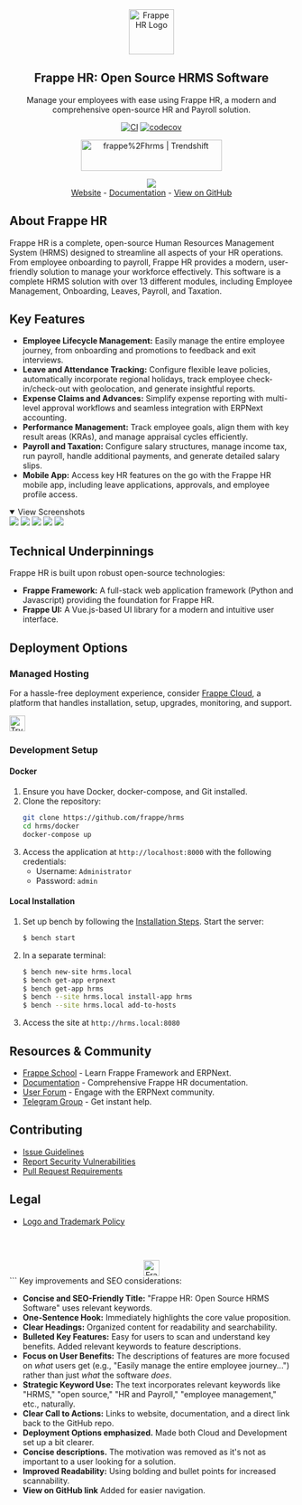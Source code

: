 <div align="center">
	<a href="https://frappe.io/hr">
		<img src=".github/frappe-hr-logo.png" height="80px" width="80px" alt="Frappe HR Logo">
	</a>
	<h2>Frappe HR: Open Source HRMS Software</h2>
	<p align="center">
		<p>Manage your employees with ease using Frappe HR, a modern and comprehensive open-source HR and Payroll solution.</p>
	</p>

[![CI](https://github.com/frappe/hrms/actions/workflows/ci.yml/badge.svg?branch=develop)](https://github.com/frappe/hrms/actions/workflows/ci.yml)
[![codecov](https://codecov.io/gh/frappe/hrms/branch/develop/graph/badge.svg?token=0TwvyUg3I5)](https://codecov.io/gh/frappe/hrms)

<a href="https://trendshift.io/repositories/10972" target="_blank"><img src="https://trendshift.io/api/badge/repositories/10972" alt="frappe%2Fhrms | Trendshift" style="width: 250px; height: 55px;" width="250" height="55"/></a>
</div>

<div align="center">
	<img src=".github/hrms-hero.png"/>
</div>

<div align="center">
	<a href="https://frappe.io/hr">Website</a>
	-
	<a href="https://docs.frappe.io/hr/introduction">Documentation</a>
    -
    <a href="https://github.com/frappe/hrms">View on GitHub</a>
</div>

## About Frappe HR

Frappe HR is a complete, open-source Human Resources Management System (HRMS) designed to streamline all aspects of your HR operations. From employee onboarding to payroll, Frappe HR provides a modern, user-friendly solution to manage your workforce effectively.  This software is a complete HRMS solution with over 13 different modules, including Employee Management, Onboarding, Leaves, Payroll, and Taxation.

## Key Features

*   **Employee Lifecycle Management:** Easily manage the entire employee journey, from onboarding and promotions to feedback and exit interviews.
*   **Leave and Attendance Tracking:** Configure flexible leave policies, automatically incorporate regional holidays, track employee check-in/check-out with geolocation, and generate insightful reports.
*   **Expense Claims and Advances:** Simplify expense reporting with multi-level approval workflows and seamless integration with ERPNext accounting.
*   **Performance Management:** Track employee goals, align them with key result areas (KRAs), and manage appraisal cycles efficiently.
*   **Payroll and Taxation:** Configure salary structures, manage income tax, run payroll, handle additional payments, and generate detailed salary slips.
*   **Mobile App:** Access key HR features on the go with the Frappe HR mobile app, including leave applications, approvals, and employee profile access.

<details open>

<summary>View Screenshots</summary>
	<img src=".github/hrms-appraisal.png"/>
	<img src=".github/hrms-requisition.png"/>
	<img src=".github/hrms-attendance.png"/>
	<img src=".github/hrms-salary.png"/>
	<img src=".github/hrms-pwa.png"/>
</details>

## Technical Underpinnings

Frappe HR is built upon robust open-source technologies:

*   **Frappe Framework:** A full-stack web application framework (Python and Javascript) providing the foundation for Frappe HR.
*   **Frappe UI:** A Vue.js-based UI library for a modern and intuitive user interface.

## Deployment Options

### Managed Hosting

For a hassle-free deployment experience, consider [Frappe Cloud](https://frappecloud.com), a platform that handles installation, setup, upgrades, monitoring, and support.

<div>
	<a href="https://frappecloud.com/hrms/signup" target="_blank">
		<picture>
			<source media="(prefers-color-scheme: dark)" srcset="https://frappe.io/files/try-on-fc-white.png">
			<img src="https://frappe.io/files/try-on-fc-black.png" alt="Try on Frappe Cloud" height="28" />
		</picture>
	</a>
</div>

### Development Setup

#### Docker

1.  Ensure you have Docker, docker-compose, and Git installed.
2.  Clone the repository:
    ```bash
    git clone https://github.com/frappe/hrms
    cd hrms/docker
    docker-compose up
    ```
3.  Access the application at `http://localhost:8000` with the following credentials:
    *   Username: `Administrator`
    *   Password: `admin`

#### Local Installation

1.  Set up bench by following the [Installation Steps](https://frappeframework.com/docs/user/en/installation). Start the server:
    ```sh
    $ bench start
    ```
2.  In a separate terminal:
    ```sh
    $ bench new-site hrms.local
    $ bench get-app erpnext
    $ bench get-app hrms
    $ bench --site hrms.local install-app hrms
    $ bench --site hrms.local add-to-hosts
    ```
3.  Access the site at `http://hrms.local:8080`

## Resources & Community

*   [Frappe School](https://frappe.school) - Learn Frappe Framework and ERPNext.
*   [Documentation](https://docs.frappe.io/hr) - Comprehensive Frappe HR documentation.
*   [User Forum](https://discuss.erpnext.com/) - Engage with the ERPNext community.
*   [Telegram Group](https://t.me/frappehr) - Get instant help.

## Contributing

*   [Issue Guidelines](https://github.com/frappe/erpnext/wiki/Issue-Guidelines)
*   [Report Security Vulnerabilities](https://erpnext.com/security)
*   [Pull Request Requirements](https://github.com/frappe/erpnext/wiki/Contribution-Guidelines)

## Legal

*   [Logo and Trademark Policy](TRADEMARK_POLICY.md)

<br />
<br />
<div align="center" style="padding-top: 0.75rem;">
	<a href="https://frappe.io" target="_blank">
		<picture>
			<source media="(prefers-color-scheme: dark)" srcset="https://frappe.io/files/Frappe-white.png">
			<img src="https://frappe.io/files/Frappe-black.png" alt="Frappe Technologies" height="28"/>
		</picture>
	</a>
</div>
```
Key improvements and SEO considerations:

*   **Concise and SEO-Friendly Title:** "Frappe HR: Open Source HRMS Software" uses relevant keywords.
*   **One-Sentence Hook:** Immediately highlights the core value proposition.
*   **Clear Headings:** Organized content for readability and searchability.
*   **Bulleted Key Features:** Easy for users to scan and understand key benefits.  Added relevant keywords to feature descriptions.
*   **Focus on User Benefits:** The descriptions of features are more focused on *what* users get (e.g., "Easily manage the entire employee journey...") rather than just *what* the software *does*.
*   **Strategic Keyword Use:** The text incorporates relevant keywords like "HRMS," "open source," "HR and Payroll," "employee management," etc., naturally.
*   **Clear Call to Actions:** Links to website, documentation, and a direct link back to the GitHub repo.
*   **Deployment Options emphasized.**  Made both Cloud and Development set up a bit clearer.
*   **Concise descriptions.** The motivation was removed as it's not as important to a user looking for a solution.
*   **Improved Readability:**  Using bolding and bullet points for increased scannability.
*   **View on GitHub link** Added for easier navigation.